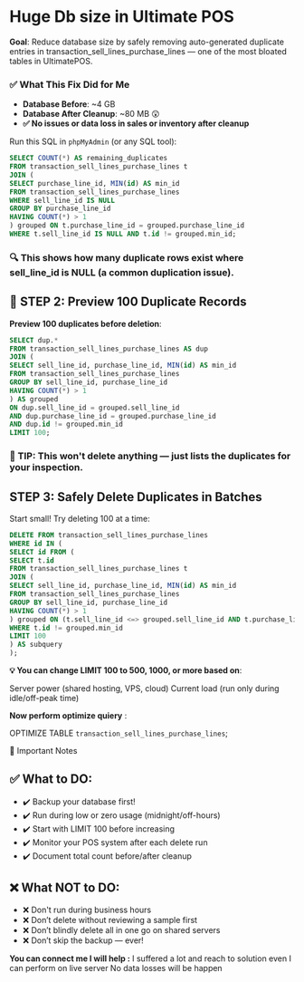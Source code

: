 # Huge Db size in Ultimate POS​

**Goal**: Reduce database size by safely removing auto-generated duplicate entries in transaction_sell_lines_purchase_lines — one of the most bloated tables in UltimatePOS.

### ✅ What This Fix Did for Me​

- **Database Before**: ~4 GB
- **Database After Cleanup**: ~80 MB 😲
- **✅ No issues or data loss in sales or inventory after cleanup**

Run this SQL in `phpMyAdmin` (or any SQL tool):


```sql
SELECT COUNT(*) AS remaining_duplicates
FROM transaction_sell_lines_purchase_lines t
JOIN (
SELECT purchase_line_id, MIN(id) AS min_id
FROM transaction_sell_lines_purchase_lines
WHERE sell_line_id IS NULL
GROUP BY purchase_line_id
HAVING COUNT(*) > 1
) grouped ON t.purchase_line_id = grouped.purchase_line_id
WHERE t.sell_line_id IS NULL AND t.id != grouped.min_id;
```

### 🔍 This shows how many duplicate rows exist where sell_line_id is NULL (a common duplication issue).

## 🧾 STEP 2: Preview 100 Duplicate Records​

**Preview 100 duplicates before deletion**:

```sql
SELECT dup.*
FROM transaction_sell_lines_purchase_lines AS dup
JOIN (
SELECT sell_line_id, purchase_line_id, MIN(id) AS min_id
FROM transaction_sell_lines_purchase_lines
GROUP BY sell_line_id, purchase_line_id
HAVING COUNT(*) > 1
) AS grouped
ON dup.sell_line_id = grouped.sell_line_id
AND dup.purchase_line_id = grouped.purchase_line_id
AND dup.id != grouped.min_id
LIMIT 100;
```

### 🧠 TIP: This won't delete anything — just lists the duplicates for your inspection.


## STEP 3: Safely Delete Duplicates in Batches​

Start small! Try deleting 100 at a time:

```sql
DELETE FROM transaction_sell_lines_purchase_lines
WHERE id IN (
SELECT id FROM (
SELECT t.id
FROM transaction_sell_lines_purchase_lines t
JOIN (
SELECT sell_line_id, purchase_line_id, MIN(id) AS min_id
FROM transaction_sell_lines_purchase_lines
GROUP BY sell_line_id, purchase_line_id
HAVING COUNT(*) > 1
) grouped ON (t.sell_line_id <=> grouped.sell_line_id AND t.purchase_line_id = grouped.purchase_line_id)
WHERE t.id != grouped.min_id
LIMIT 100
) AS subquery
);
```

**💡 You can change LIMIT 100 to 500, 1000, or more based on**:

Server power (shared hosting, VPS, cloud)
Current load (run only during idle/off-peak time)


**Now perform optimize quiery** :

OPTIMIZE TABLE `transaction_sell_lines_purchase_lines`;


📌 Important Notes​

## ✅ What to DO:​

- ✔️ Backup your database first!
- ✔️ Run during low or zero usage (midnight/off-hours)
- ✔️ Start with LIMIT 100 before increasing
- ✔️ Monitor your POS system after each delete run
- ✔️ Document total count before/after cleanup

## ❌ What NOT to DO:​

- ❌ Don't run during business hours
- ❌ Don’t delete without reviewing a sample first
- ❌ Don’t blindly delete all in one go on shared servers
- ❌ Don’t skip the backup — ever!


**You can connect me I will help :**
I suffered a lot and reach to solution even I can perform on live server No data losses will be happen
